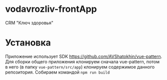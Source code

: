 # vodavrozliv-frontApp
CRM "Ключ здоровья"

# Установка
Приложение использует SDK https://github.com/AVShatokhin/vue-pattern. 
Для сборки общего приложения клонируем сначала vue-pattern, 
потом в него (в папку `vue-pattern/src/app`) клонируем содержимое данного репозитория. 
Собираем командой `npm run build`
